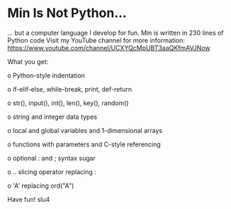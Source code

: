 # Min Is Not Python...
... but a computer language I develop for fun. Min is written in 230 lines of Python code
Visit my YouTube channel for more information: https://www.youtube.com/channel/UCXYQcMpUBT3aaQKfmAVJNow


What you get:

o Python-style indentation

o if-elif-else, while-break, print, def-return

o str(), input(), int(), len(), key(), random()

o string and integer data types

o local and global variables and 1-dimensional arrays

o functions with parameters and C-style referencing

o optional : and ; syntax sugar

o .. slicing operator replacing :

o 'A' replacing ord("A")


Have fun!
slu4
